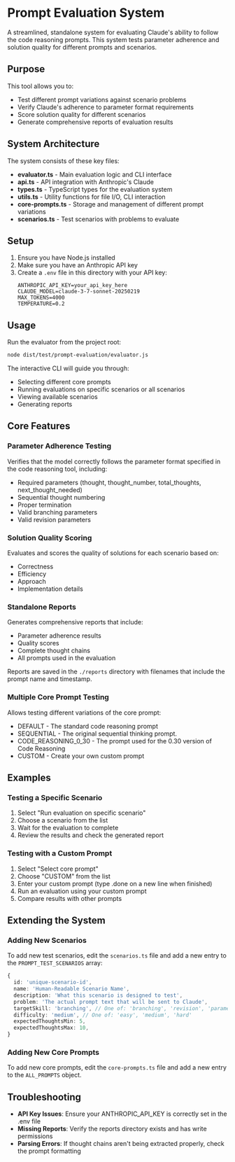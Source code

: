 # Prompt Evaluation System

A streamlined, standalone system for evaluating Claude's ability to follow the code reasoning prompts. This system tests parameter adherence and solution quality for different prompts and scenarios.

## Purpose

This tool allows you to:

- Test different prompt variations against scenario problems
- Verify Claude's adherence to parameter format requirements
- Score solution quality for different scenarios
- Generate comprehensive reports of evaluation results

## System Architecture

The system consists of these key files:

- **evaluator.ts** - Main evaluation logic and CLI interface
- **api.ts** - API integration with Anthropic's Claude
- **types.ts** - TypeScript types for the evaluation system
- **utils.ts** - Utility functions for file I/O, CLI interaction
- **core-prompts.ts** - Storage and management of different prompt variations
- **scenarios.ts** - Test scenarios with problems to evaluate

## Setup

1. Ensure you have Node.js installed
2. Make sure you have an Anthropic API key
3. Create a `.env` file in this directory with your API key:
   ```
   ANTHROPIC_API_KEY=your_api_key_here
   CLAUDE_MODEL=claude-3-7-sonnet-20250219
   MAX_TOKENS=4000
   TEMPERATURE=0.2
   ```

## Usage

Run the evaluator from the project root:

```bash
node dist/test/prompt-evaluation/evaluator.js
```

The interactive CLI will guide you through:

- Selecting different core prompts
- Running evaluations on specific scenarios or all scenarios
- Viewing available scenarios
- Generating reports

## Core Features

### Parameter Adherence Testing

Verifies that the model correctly follows the parameter format specified in the code reasoning tool, including:

- Required parameters (thought, thought_number, total_thoughts, next_thought_needed)
- Sequential thought numbering
- Proper termination
- Valid branching parameters
- Valid revision parameters

### Solution Quality Scoring

Evaluates and scores the quality of solutions for each scenario based on:

- Correctness
- Efficiency
- Approach
- Implementation details

### Standalone Reports

Generates comprehensive reports that include:

- Parameter adherence results
- Quality scores
- Complete thought chains
- All prompts used in the evaluation

Reports are saved in the `./reports` directory with filenames that include the prompt name and timestamp.

### Multiple Core Prompt Testing

Allows testing different variations of the core prompt:

- DEFAULT - The standard code reasoning prompt
- SEQUENTIAL - The original sequential thinking prompt.
- CODE_REASONING_0_30 - The prompt used for the 0.30 version of Code Reasoning
- CUSTOM - Create your own custom prompt

## Examples

### Testing a Specific Scenario

1. Select "Run evaluation on specific scenario"
2. Choose a scenario from the list
3. Wait for the evaluation to complete
4. Review the results and check the generated report

### Testing with a Custom Prompt

1. Select "Select core prompt"
2. Choose "CUSTOM" from the list
3. Enter your custom prompt (type .done on a new line when finished)
4. Run an evaluation using your custom prompt
5. Compare results with other prompts

## Extending the System

### Adding New Scenarios

To add new test scenarios, edit the `scenarios.ts` file and add a new entry to the `PROMPT_TEST_SCENARIOS` array:

```typescript
{
  id: 'unique-scenario-id',
  name: 'Human-Readable Scenario Name',
  description: 'What this scenario is designed to test',
  problem: 'The actual prompt text that will be sent to Claude',
  targetSkill: 'branching', // One of: 'branching', 'revision', 'parameters', 'depth', 'completion', 'multiple'
  difficulty: 'medium', // One of: 'easy', 'medium', 'hard'
  expectedThoughtsMin: 5,
  expectedThoughtsMax: 10,
}
```

### Adding New Core Prompts

To add new core prompts, edit the `core-prompts.ts` file and add a new entry to the `ALL_PROMPTS` object.

## Troubleshooting

- **API Key Issues**: Ensure your ANTHROPIC_API_KEY is correctly set in the .env file
- **Missing Reports**: Verify the reports directory exists and has write permissions
- **Parsing Errors**: If thought chains aren't being extracted properly, check the prompt formatting
